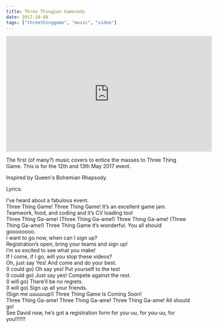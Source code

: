 ```yaml
---
title: Three Thingian Gamesody
date: 2017-10-08
tags: ["threethinggame", "music", "video"]
---
```


<iframe width="560" height="315" src="https://www.youtube.com/embed/2p2TL5aNhlI?rel=0" frameborder="0" allowfullscreen></iframe>

The first (of many?) music covers to entice the masses to Three Thing Game. This is for the 12th and 13th May 2017  event.

<!--more-->

Inspired by Queen's Bohemian Rhapsody.

Lyrics:

I’ve heard about a fabulous event.  
Three Thing Game! Three Thing Game! It’s an excellent game jam.  
Teamwork, food, and coding and it’s CV loading too!  
Three Thing Ga-ame! (Three Thing Ga-ame!) Three Thing Ga-ame! (Three Thing Ga-ame!) Three Thing Game it’s wonderful. You all should goooooooo.  
I want to go now, when can I sign up?  
Registration’s open, bring your teams and sign up!  
I’m so excited to see what you make!  
If I come, if I go, will you stop these videos?   
Oh, just say Yes! And come and do your best.  
(I could go) Oh say yes! Put yourself to the test  
(I could go) Just say yes! Compete against the rest.  
(I will go) There’ll be no regrets.  
(I will go) Sign up all your friends.  
(Sign me uuuuuup!) Three Thing Game Is Coming Soon!  
Three Thing Ga-ame! Three Thing Ga-ame! Three Thing Ga-ame! All should go!  
See David now, he‘s got a registration form for you-uu, for you-uu, for you!!!!!!!  